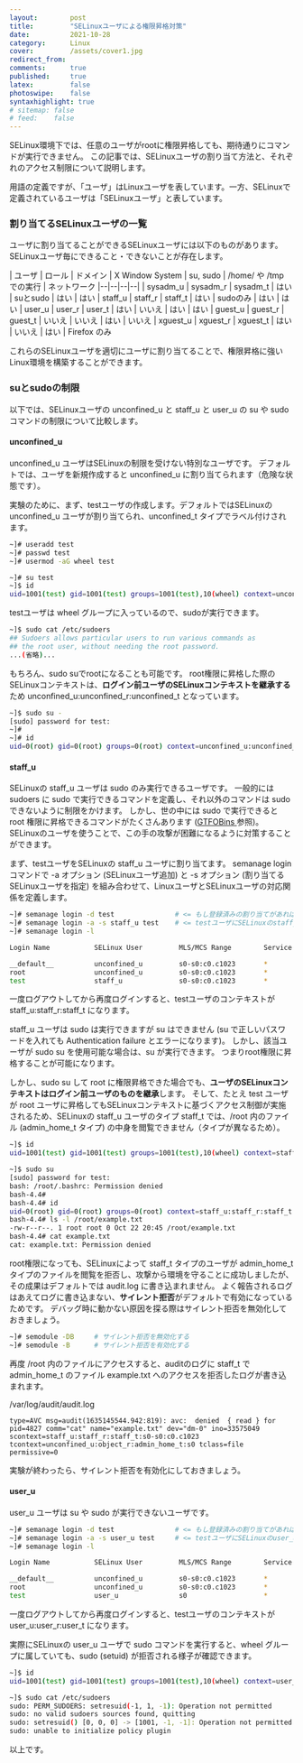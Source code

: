 ```yaml
---
layout:        post
title:         "SELinuxユーザによる権限昇格対策"
date:          2021-10-28
category:      Linux
cover:         /assets/cover1.jpg
redirect_from:
comments:      true
published:     true
latex:         false
photoswipe:    false
syntaxhighlight: true
# sitemap: false
# feed:    false
---
```


SELinux環境下では、任意のユーザがrootに権限昇格しても、期待通りにコマンドが実行できません。
この記事では、SELinuxユーザの割り当て方法と、それぞれのアクセス制限について説明します。

用語の定義ですが、「ユーザ」はLinuxユーザを表しています。一方、SELinuxで定義されているユーザは「SELinuxユーザ」と表しています。

### 割り当てるSELinuxユーザの一覧

ユーザに割り当てることができるSELinuxユーザには以下のものがあります。
SELinuxユーザ毎にできること・できないことが存在します。

| ユーザ | ロール | ドメイン | X Window System | su, sudo | /home/ や /tmp での実行 | ネットワーク
|--|--|--|--|
| sysadm_u | sysadm_r | sysadm_t | はい   | suとsudo | はい | はい
| staff_u  | staff_r  | staff_t  | はい   | sudoのみ | はい | はい
| user_u   | user_r   | user_t   | はい   | いいえ   | はい | はい
| guest_u  | guest_r  | guest_t  | いいえ | いいえ   | はい | いいえ
| xguest_u | xguest_r | xguest_t | はい   | いいえ   | はい | Firefox のみ

これらのSELinuxユーザを適切にユーザに割り当てることで、権限昇格に強いLinux環境を構築することができます。

### suとsudoの制限

以下では、SELinuxユーザの unconfined_u と staff_u と user_u の su や sudo コマンドの制限について比較します。

#### unconfined_u

unconfined_u ユーザはSELinuxの制限を受けない特別なユーザです。
デフォルトでは、ユーザを新規作成すると unconfined_u に割り当てられます（危険な状態です）。

実験のために、まず、testユーザの作成します。デフォルトではSELinuxの unconfined_u ユーザが割り当てられ、unconfined_t タイプでラベル付けされます。
```bash
~]# useradd test
~]# passwd test
~]# usermod -aG wheel test

~]# su test
~]$ id
uid=1001(test) gid=1001(test) groups=1001(test),10(wheel) context=unconfined_u:unconfined_r:unconfined_t:s0-s0:c0.c1023
```
testユーザは wheel グループに入っているので、sudoが実行できます。
```bash
~]$ sudo cat /etc/sudoers
## Sudoers allows particular users to run various commands as
## the root user, without needing the root password.
...(省略)...
```
もちろん、sudo suでrootになることも可能です。
root権限に昇格した際のSELinuxコンテキストは、**ログイン前ユーザのSELinuxコンテキストを継承する**ため unconfined_u:unconfined_r:unconfined_t となっています。
```bash
~]$ sudo su -
[sudo] password for test:
~]#
~]# id
uid=0(root) gid=0(root) groups=0(root) context=unconfined_u:unconfined_r:unconfined_t:s0-s0:c0.c1023
```

#### staff_u

SELinuxの staff_u ユーザは sudo のみ実行できるユーザです。
一般的には sudoers に sudo で実行できるコマンドを定義し、それ以外のコマンドは sudo できないように制限をかけます。
しかし、世の中には sudo で実行できると root 権限に昇格できるコマンドがたくさんあります ([GTFOBins 
](https://gtfobins.github.io/) 参照)。
SELinuxのユーザを使うことで、この手の攻撃が困難になるように対策することができます。

まず、testユーザをSELinuxの staff_u ユーザに割り当てます。
semanage login コマンドで -a オプション (SELinuxユーザ追加) と -s オプション (割り当てるSELinuxユーザを指定) を組み合わせて、LinuxユーザとSELinuxユーザの対応関係を定義します。
```bash
~]# semanage login -d test               # <= もし登録済みの割り当てがあれば削除する
~]# semanage login -a -s staff_u test    # <= testユーザにSELinuxのstaff_uユーザを割り当てる
~]# semanage login -l

Login Name           SELinux User         MLS/MCS Range        Service

__default__          unconfined_u         s0-s0:c0.c1023       *
root                 unconfined_u         s0-s0:c0.c1023       *
test                 staff_u              s0-s0:c0.c1023       *
```
一度ログアウトしてから再度ログインすると、testユーザのコンテキストが staff_u:staff_r:staff_t になります。

staff_u ユーザは sudo は実行できますが su はできません (su で正しいパスワードを入れても Authentication failure とエラーになります)。
しかし、該当ユーザが sudo su を使用可能な場合は、su が実行できます。
つまりroot権限に昇格することが可能になります。

しかし、sudo su して root に権限昇格できた場合でも、**ユーザのSELinuxコンテキストはログイン前ユーザのものを継承**します。
そして、たとえ test ユーザが root ユーザに昇格してもSELinuxコンテキストに基づくアクセス制御が実施されるため、SELinuxの staff_u ユーザのタイプ staff_t では、/root 内のファイル (admin_home_t タイプ) の中身を閲覧できません（タイプが異なるため）。
```bash
~]$ id
uid=1001(test) gid=1001(test) groups=1001(test),10(wheel) context=staff_u:staff_r:staff_t:s0-s0:c0.c1023

~]$ sudo su
[sudo] password for test:
bash: /root/.bashrc: Permission denied
bash-4.4#
bash-4.4# id
uid=0(root) gid=0(root) groups=0(root) context=staff_u:staff_r:staff_t:s0-s0:c0.c1023
bash-4.4# ls -l /root/example.txt
-rw-r--r--. 1 root root 0 Oct 22 20:45 /root/example.txt
bash-4.4# cat example.txt
cat: example.txt: Permission denied
```

root権限になっても、SELinuxによって staff_t タイプのユーザが admin_home_t タイプのファイルを閲覧を拒否し、攻撃から環境を守ることに成功しましたが、その成果はデフォルトでは audit.log に書き込まれません。
よく報告されるログはあえてログに書き込まない、**サイレント拒否**がデフォルトで有効になっているためです。
デバッグ時に動かない原因を探る際はサイレント拒否を無効化しておきましょう。

```bash
~]# semodule -DB     # サイレント拒否を無効化する
~]# semodule -B      # サイレント拒否を有効化する
```

再度 /root 内のファイルにアクセスすると、auditのログに staff_t で admin_home_t のファイル example.txt へのアクセスを拒否したログが書き込まれます。

/var/log/audit/audit.log
```
type=AVC msg=audit(1635145544.942:819): avc:  denied  { read } for  pid=4827 comm="cat" name="example.txt" dev="dm-0" ino=33575049 scontext=staff_u:staff_r:staff_t:s0-s0:c0.c1023 tcontext=unconfined_u:object_r:admin_home_t:s0 tclass=file permissive=0
```
実験が終わったら、サイレント拒否を有効化にしておきましょう。

#### user_u

user_u ユーザは su や sudo が実行できないユーザです。

```bash
~]# semanage login -d test               # <= もし登録済みの割り当てがあれば削除する
~]# semanage login -a -s user_u test     # <= testユーザにSELinuxのuser_uユーザを割り当てる
~]# semanage login -l

Login Name           SELinux User         MLS/MCS Range        Service

__default__          unconfined_u         s0-s0:c0.c1023       *
root                 unconfined_u         s0-s0:c0.c1023       *
test                 user_u               s0                   *
```
一度ログアウトしてから再度ログインすると、testユーザのコンテキストが user_u:user_r:user_t になります。

実際にSELinuxの user_u ユーザで sudo コマンドを実行すると、wheel グループに属していても、sudo (setuid) が拒否される様子が確認できます。
```bash
~]$ id
uid=1001(test) gid=1001(test) groups=1001(test),10(wheel) context=user_u:user_r:user_t:s0

~]$ sudo cat /etc/sudoers
sudo: PERM_SUDOERS: setresuid(-1, 1, -1): Operation not permitted
sudo: no valid sudoers sources found, quitting
sudo: setresuid() [0, 0, 0] -> [1001, -1, -1]: Operation not permitted
sudo: unable to initialize policy plugin
```
以上です。


